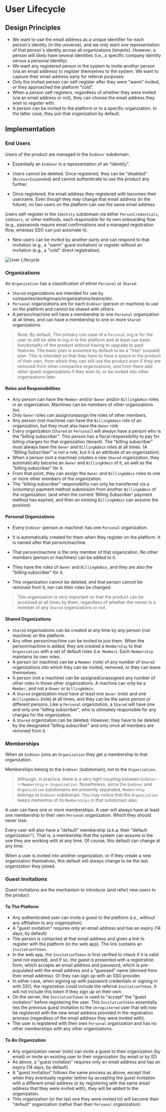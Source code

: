 # User Lifecycle

## Design Principles

* We want to use the email address as a unique identifier for each person's identity (in the universe), and we only want one representation of that person's identity across all organizations (tenants). However, a person will likely have several identities (i.e., a specific company identity versus a personal identity).
* We want any registered person in the system to invite another person (via an email address) to register themselves to the system. We want to capture their email address early for referral purposes.
* Only the invited person can self-register after they were "warm" invited, or they approached the platform "cold".
* When a person self-registers, regardless of whether they were invited (via an email address or not), they can choose the email address they wish to register with.
* A person can be invited to the platform or to a specific organization. In the latter case, they join that organization by default.

## Implementation

### End Users

Users of the product are managed in the `EndUser` subdomain.

* Essentially an `EndUser` is a representation of an "identity".

* Users cannot be deleted. Once registered, they can be "disabled" (`Access=Suspended`) and cannot authenticate to use the product any further.

* Once registered, the email address they registered with becomes their username. Even though they may change that email address (in the future), no two users on the platform can use the same email address.

Users self-register in the `Identity` subdomain via either `PersonCredentials`, `SSOUsers`, or other methods, each responsible for its own onboarding flow (e.g., passwords require email confirmations and a managed registration flow, whereas SSO can just automate it).

* New users can be invited by another party and can respond to that invitation (e.g., a "warm" guest invitation) or register without an invitation (e.g., a "cold" direct registration).

![User Lifecycle](../images/EndUser-Lifecycle.png)

### Organizations

An `Organization` has a classification of either `Personal` or `Shared`.

* `Shared` organizations are intended for use by companies/workgroups/organizations/teams/etc.
* `Personal` organizations are for each `EndUser` (person or machine) to use on the platform and cannot be shared with others.
* A person/machine will have a membership to one `Personal` organization at all times, and can have a membership to one or more `Shared` organizations.

> Note: By default, The primary use case of a `Personal` org is for the user to still be able to log in to the platform and at least use basic functionality of the product without having to upgrade to paid features. The basic plan is assumed by default to be a "free" (unpaid) plan. This is intended so that they have to have a space in the product of their own, from which they can still use the product even if they are removed from other companies organizations, and from there add other (paid) organizations if they wish to, or be invited into other organizations later.

#### Roles and Responsibilities

* Any person can have the `Member` and/or `Owner` and/or `BillingAdmin` roles in an organization. Machines can be members of other organizations too.
* Only `Owner` roles can assign/unassign the roles of other members.
* Any person (not machine) can have the `BillingAdmin` role of an organization, but they must also have the `Owner` role.
* Every organization (`Shared` or `Personal`) will always have a person who is the "billing subscriber". This person has a fiscal responsibility to pay for billing charges for that organization (tenant). The "billing subscriber" must always have the `Owner` and  `BillingAdmin` roles at all times. (A "Billing Subscriber" is not a role, but it is an attribute of an organization).
* When a person (not a machine) creates a new `Shared` organization, they automatically become an `Owner` and `BillingAdmin` of it, as well as the "billing subscriber" for it.
* From that point, they can assign the `Owner` and `BillingAdmin` roles to one or more other members of the organization.
* The "billing subscriber" responsibility can only be transferred via a (voluntary) payment method submission from another `BillingAdmin` of the organization. (and when the current 'Billing Subscriber' payment method has expired, and then an existing `BillingAdmin` can assume the position)

#### Personal Organizations

* Every `EndUser` (person or machine) has one `Personal` organization.

* It is automatically created for them when they register on the platform. It is named after that person/machine.
* That person/machine is the only member of that organization. No other members (person or machines) can be added to it.

* They have the roles of `Owner` and `BillingAdmin`, and they are also the "billing subscriber" for it.

* This organization cannot be deleted, and that person cannot be removed from it, nor can their roles be changed.

> This organization is very important so that the product can be accessed at all times by them, regardless of whether the owner is a member of any `Shared` organizations or not.

#### Shared Organizations

* `Shared` organizations can be created at any time by any person (not machine) on the platform.
* Any other person/machine can be invited to join them. When the person/machine is added, they are created a `Membership` to that `Organization` with a set of default roles (i.e. `Member`). Each `Membership` maintains its own roles.
* A person (or machine) can be a `Member` (role) of any number of `Shared` organizations into which they can be invited, removed, or they can leave themselves.
* A person (not a machine) can be assigned/unassigned any number of other roles in those other organizations. A machine can only be a `Member`, and not a `Onwer` or `BillingAdmin`.
* A `Shared` organization must have at least one `Owner` (role) and one `BillingAdmin` (role) at all times, and they can be the same person or different persons. Like a `Personal` organization, a `Shared` will have one and only one "billing subscriber", who is ultimately responsible for any charges for the organization.
* A `Shared` organization can be deleted. However, they have to be deleted by the designated "billing subscriber" and only once all members are removed from it.

### Memberships

When an `EndUser` joins an `Organization` they get a membership to that organization.

Memberships belong to the `EndUser` (subdomain), not to the `Organization`.

> Although, in practice, there is a very tight coupling between `EndUser` -> `Membership` <- `Organization`. Nonetheless, since the `EndUser` and `Organization` subdomains are presently separated, `Membership` belongs to `EndUser` subdomain. You may notice that the `Organization` keeps mementos of its `Memberships` in that subdomain also.

A user can have one or more memberships. A user will always have at least one membership to their own `Personal` organization. Which they should never lose.

Every user will also have a "default" membership (a.k.a. their "default organization"). That is, a membership that the system can assume is the one they are working with at any time. Of course, this default can change at any time.

When a user is invited into another organization, or if they create a new organization themselves, this default will always change to be the last organization they joined.

### Guest Invitations

Guest invitations are the mechanism to introduce (and refer) new users to the product.

#### To The Platform

* Any authenticated user can invite a guest to the platform (i.e., without any affiliation to any organization)
* A "guest invitation" requires only an email address and has an expiry (14 days, by default)
* The person is contacted at that email address and given a link to register with the platform (in the web app). The link contains an `InvitationToken`.
* In the web app, the `InvitationToken` is first verified to check if it is valid (and not expired), and if so, the guest is presented with a registration form, which accepts an email address and password, which is pre-populated with the email address and a "guessed" name (derived from their email address). Or they can sign up with an SSO provider.
* In either case, when signing up with password credentials or signing in with SSO, the registration could include the referral `InvitationToken`. It will not include this token if they sign up on their own.
* On the server, the `InvitationToken` is used to "accept" the "guest invitation" before registering the user. This `InvitationToken` essentially ties the previous guest invitation to the `Unregistered` user that will now be registered with the new email address provided in the registration process (regardless of the email address they were invited with).
* The user is registered with their own `Personal` organization and has no other memberships with any other organizations.

#### To An Organization

* Any organization owner (role) can invite a guest to their organization (by email) or invite an existing user to their organization (by email or by ID)
* As above, a "guest invitation" requires only an email address and has an expiry (14 days, by default)
* A "guest invitation" follows the same process as above, except that when they eventually register (either by accepting the guest invitation with a different email address or by registering with the same email address that they were invited with), they will be added to the organization.
* This organization (or the last one they were invited to) will become their "default" organization (rather than their `Personal` organization).
